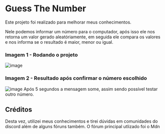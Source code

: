 # Guess The Number

Este projeto foi realizado para melhorar meus conhecimentos.

Nele podemos informar um número para o computador, após isso ele nos retorna
um valor gerado aleatóriamente, em seguida ele compara os valores e nos informa se 
o resultado é maior, menor ou igual.

### Imagem 1 - Rodando o projeto
![image](https://user-images.githubusercontent.com/52906139/184020638-f6689b99-412c-4334-b895-3702f525d033.png)

### Imagem 2 - Resultado após confirmar o número escolhido
![image](https://user-images.githubusercontent.com/52906139/184020778-21ffce6e-6e6b-4261-b584-11824dc4d772.png)
Após 5 segundos a mensagem some, assim sendo possível testar outro número.

## Créditos 
Desta vez, utilizei meus conhecimentos e tirei dúvidas em comunidades do discord
além de alguns fóruns também. O fórum principal utlizado foi o Mdn
